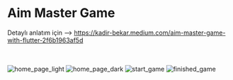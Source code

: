 # Aim Master Game

Detaylı anlatım için --> https://kadir-bekar.medium.com/aim-master-game-with-flutter-2f6b1963af5d <br><br><br>


![home_page_light](https://user-images.githubusercontent.com/34074484/103175756-73739a80-487d-11eb-82f7-75031957ee78.png)
![home_page_dark](https://user-images.githubusercontent.com/34074484/103175758-74a4c780-487d-11eb-9ec8-6a4046d63876.png)
![start_game](https://user-images.githubusercontent.com/34074484/103175762-77072180-487d-11eb-829b-2c0c96cde467.png)
![finished_game](https://user-images.githubusercontent.com/34074484/103175763-79697b80-487d-11eb-9ed2-748c2dfea691.png)

